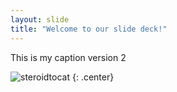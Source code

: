 ```yaml
---
layout: slide
title: "Welcome to our slide deck!"
---
```


This is my caption version 2

![steroidtocat](https://octodex.github.com/images/steroidtocat.png)
{: .center}

